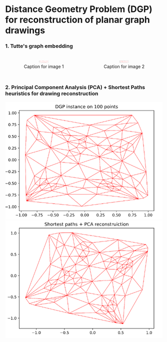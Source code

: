 # Distance Geometry Problem (DGP) for reconstruction of planar graph drawings   

### 1. Tutte's graph embedding
<div style="display: flex; justify-content: center;">
    <figure style="text-align: center; margin-right: 50px;">
        <img src="https://github.com/Nikita-Dudorov/DGP_planar_graph/blob/main/images/trian100.png" style="height:20%;width:20%;">
        <figcaption>Caption for image 1</figcaption>
    </figure>
    <figure style="text-align: center;">
        <img src="https://github.com/Nikita-Dudorov/DGP_planar_graph/blob/main/images/tutte100.png" style="height:20%;width:20%;">
        <figcaption>Caption for image 2</figcaption>
    </figure>
</div>

### 2. Principal Component Analysis (PCA) + Shortest Paths heuristics for drawing reconstruction
![](https://github.com/Nikita-Dudorov/DGP_planar_graph/blob/main/images/Instance100.png)
![](https://github.com/Nikita-Dudorov/DGP_planar_graph/blob/main/images/FW_PCA100.png)
